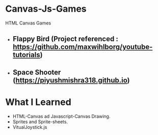 # Canvas-Js-Games
  HTML Canvas Games
  * ## Flappy Bird (Project referenced : https://github.com/maxwihlborg/youtube-tutorials) ##
  * ## Space Shooter (https://piyushmishra318.github.io) ##
  
# What I Learned
* HTML-Canvas ad Javascript-Canvas Drawing.
* Sprites and Sprite-sheets.
* VitualJoystick.js
  
  
  
